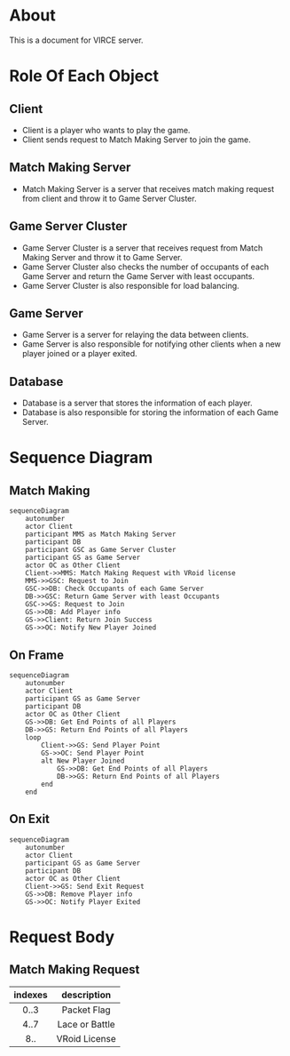 ﻿# About

This is a document for VIRCE server.

# Role Of Each Object

## Client

- Client is a player who wants to play the game.
- Client sends request to Match Making Server to join the game.

## Match Making Server

- Match Making Server is a server that receives match making request from client and throw it to Game Server Cluster.

## Game Server Cluster

- Game Server Cluster is a server that receives request from Match Making Server and throw it to Game Server.
- Game Server Cluster also checks the number of occupants of each Game Server and return the Game Server with least
  occupants.
- Game Server Cluster is also responsible for load balancing.

## Game Server

- Game Server is a server for relaying the data between clients.
- Game Server is also responsible for notifying other clients when a new player joined or a player exited.

## Database

- Database is a server that stores the information of each player.
- Database is also responsible for storing the information of each Game Server.

# Sequence Diagram

## Match Making

```mermaid
sequenceDiagram
    autonumber
    actor Client
    participant MMS as Match Making Server
    participant DB
    participant GSC as Game Server Cluster
    participant GS as Game Server
    actor OC as Other Client
    Client->>MMS: Match Making Request with VRoid license
    MMS->>GSC: Request to Join
    GSC->>DB: Check Occupants of each Game Server
    DB->>GSC: Return Game Server with least Occupants
    GSC->>GS: Request to Join
    GS->>DB: Add Player info
    GS->>Client: Return Join Success
    GS->>OC: Notify New Player Joined
```

## On Frame

```mermaid
sequenceDiagram
    autonumber
    actor Client
    participant GS as Game Server
    participant DB
    actor OC as Other Client
    GS->>DB: Get End Points of all Players
    DB->>GS: Return End Points of all Players
    loop
        Client->>GS: Send Player Point
        GS->>OC: Send Player Point
        alt New Player Joined
            GS->>DB: Get End Points of all Players
            DB->>GS: Return End Points of all Players
        end
    end
```

## On Exit

```mermaid
sequenceDiagram
    autonumber
    actor Client
    participant GS as Game Server
    participant DB
    actor OC as Other Client
    Client->>GS: Send Exit Request
    GS->>DB: Remove Player info
    GS->>OC: Notify Player Exited
```

# Request Body

## Match Making Request

| indexes |  description   |
|:-------:|:--------------:|
|  0..3   |  Packet Flag   |
|  4..7   | Lace or Battle |
|   8..   | VRoid License  |

